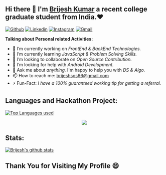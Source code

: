## Hi there 👋 I'm [Brijesh Kumar](https://brijeshsos66.live) a recent college graduate student from India.❤
[![Github](https://img.shields.io/badge/-Github-000?style=flat&logo=Github&logoColor=white)](https://github.com/brijeshsos66/)
[![Linkedin](https://img.shields.io/badge/-LinkedIn-blue?style=flat&logo=Linkedin&logoColor=white)](https://www.linkedin.com/in/brijeshsos66/)
[![Instagram](https://img.shields.io/badge/-Instagram-c13584?style=flat&labelColor=c13584&logo=instagram&logoColor=white)](https://www.instagram.com/brijesh_kr1999/)
[![Gmail](https://img.shields.io/badge/-Gmail-c14438?style=flat&logo=Gmail&logoColor=white)](mailto:brijeshsos66@gmail.com)
 

<b>Talking about Personal related Activities:</b>
- 🔭 I’m currently working on <i>FrontEnd & BackEnd Technologies.</i>
- 🌱 I’m currently learning <i>JavaScript & Problem Solving Skills.</i>
- 👯 I’m looking to collaborate on <i>Open Source Contribution.</i>
- 🤔 I’m looking for help with <i>Android Development.</i>
- 💬 Ask me about <i>anything.</i> I'm happy to help you with <i>DS & Algo.</i>
- 📫 How to reach me: brijeshsos66@gmail.com
- ⚡ Fun-Fact:<i> I have a 100% guaranteed working tip for getting a referral.</i>



## Languages and Hackathon Project: 

[![Top Languages used](https://github-readme-stats.vercel.app/api/top-langs/?username=brijeshsos66)](https://github.com/brijeshsos66/github-readme-stats)     <p align="center">
  <a href="https://github.com/brijeshsos66/12HR-HACKATHON-SMARTER-SOLUTIONS-TO-FIGHT-COVID-19"> <img align="center" src="https://github-readme-stats.vercel.app/api/pin/?username=brijeshsos66&repo=12HR-HACKATHON-SMARTER-SOLUTIONS-TO-FIGHT-COVID-19" /> </a>
  
## Stats:

  [![Brijesh's github stats](https://github-readme-stats.vercel.app/api?username=brijeshsos66)](https://github.com/brijeshsos66/github-readme-stats)




## Thank You for Visiting My Profile 😄 
